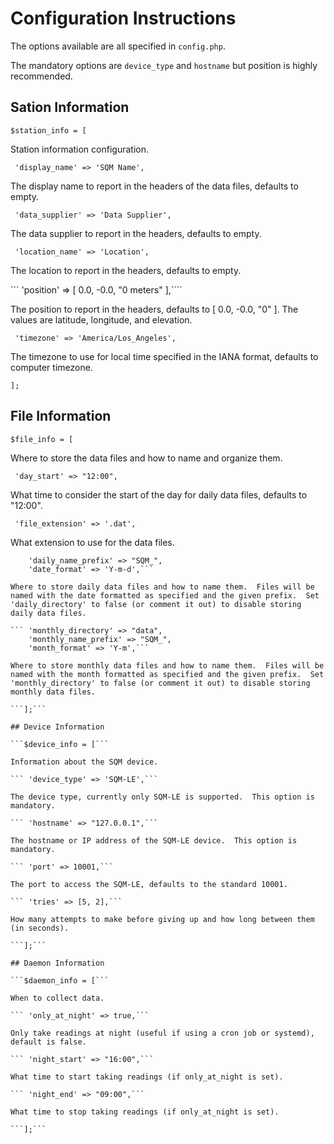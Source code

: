# Configuration Instructions

The options available are all specified in ```config.php```.

The mandatory options are ```device_type``` and ```hostname``` but position is highly recommended.

## Sation Information

```$station_info = [```

Station information configuration.

```	'display_name' => 'SQM Name',```

The display name to report in the headers of the data files, defaults to empty.

```	'data_supplier' => 'Data Supplier',```

The data supplier to report in the headers, defaults to empty.

```	'location_name' => 'Location',```

The location to report in the headers, defaults to empty.

```	'position' => [ 0.0, -0.0, "0 meters" ],````

The position to report in the headers, defaults to [ 0.0, -0.0, "0" ].  The values are latitude, longitude, and elevation.

```	'timezone' => 'America/Los_Angeles',```

The timezone to use for local time specified in the IANA format, defaults to computer timezone.

```];```

## File Information

```$file_info = [```

Where to store the data files and how to name and organize them.

```	'day_start' => "12:00",```

What time to consider the start of the day for daily data files, defaults to "12:00".

```	'file_extension' => '.dat',```

What extension to use for the data files.

```	'daily_directory' => 'daily_data',
	'daily_name_prefix' => "SQM_",
	'date_format' => 'Y-m-d',```

Where to store daily data files and how to name them.  Files will be named with the date formatted as specified and the given prefix.  Set 'daily_directory' to false (or comment it out) to disable storing daily data files.

```	'monthly_directory' => "data",
	'monthly_name_prefix' => "SQM_",
	'month_format' => 'Y-m',```

Where to store monthly data files and how to name them.  Files will be named with the month formatted as specified and the given prefix.  Set 'monthly_directory' to false (or comment it out) to disable storing monthly data files.

```];```

## Device Information

```$device_info = [```

Information about the SQM device.

```	'device_type' => 'SQM-LE',```

The device type, currently only SQM-LE is supported.  This option is mandatory.

```	'hostname' => "127.0.0.1",```

The hostname or IP address of the SQM-LE device.  This option is mandatory.

```	'port' => 10001,```

The port to access the SQM-LE, defaults to the standard 10001.

```	'tries' => [5, 2],```

How many attempts to make before giving up and how long between them (in seconds).

```];```

## Daemon Information

```$daemon_info = [```

When to collect data.

```	'only_at_night' => true,```

Only take readings at night (useful if using a cron job or systemd), default is false.

```	'night_start' => "16:00",```

What time to start taking readings (if only_at_night is set).

```	'night_end' => "09:00",```

What time to stop taking readings (if only_at_night is set).

```];```